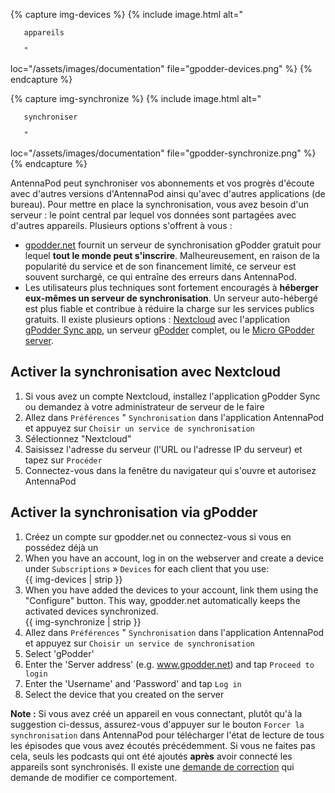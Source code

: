 {% capture img-devices %} {% include image.html alt="

       appareils

       "

loc="/assets/images/documentation" file="gpodder-devices.png" %} {% endcapture %}

{% capture img-synchronize %} {% include image.html alt="

       synchroniser

       "

loc="/assets/images/documentation" file="gpodder-synchronize.png" %} {%
endcapture %}

AntennaPod peut synchroniser vos abonnements et vos progrès d'écoute avec
d'autres versions d'AntennaPod ainsi qu'avec d'autres applications (de bureau).
Pour mettre en place la synchronisation, vous avez besoin d'un serveur : le
point central par lequel vos données sont partagées avec d'autres appareils.
Plusieurs options s'offrent à vous :

* [gpodder.net](https://gpodder.net/) fournit un serveur de synchronisation
gPodder gratuit pour lequel **tout le monde peut s'inscrire**.
Malheureusement, en raison de la popularité du service et de son financement
limité, ce serveur est souvent surchargé, ce qui entraîne des erreurs dans
AntennaPod.
* Les utilisateurs plus techniques sont fortement encouragés à **héberger
eux-mêmes un serveur de synchronisation**. Un serveur auto-hébergé est plus
fiable et contribue à réduire la charge sur les services publics gratuits. Il
existe plusieurs options :
[Nextcloud](https://nextcloud.com/install/#instructions-server) avec
l'application [gPodder Sync app](https://apps.nextcloud.com/apps/gpoddersync),
un serveur
[gPodder](https://gpoddernet.readthedocs.io/en/latest/dev/installation.html)
complet, ou le [Micro GPodder
server](https://github.com/bohwaz/micro-gpodder-server).

## Activer la synchronisation avec Nextcloud

1. Si vous avez un compte Nextcloud, installez l'application gPodder Sync ou
demandez à votre administrateur de serveur de le faire
1. Allez dans `Préférences` " `Synchronisation` dans l'application AntennaPod et
appuyez sur `Choisir un service de synchronisation`
1. Sélectionnez "Nextcloud"
1. Saisissez l'adresse du serveur (l'URL ou l'adresse IP du serveur) et tapez sur
`Procéder`
1. Connectez-vous dans la fenêtre du navigateur qui s'ouvre et autorisez
AntennaPod

## Activer la synchronisation via gPodder

1. Créez un compte sur gpodder.net ou connectez-vous si vous en possédez déjà un
1. When you have an account, log in on the webserver and create a device under
`Subscriptions` » `Devices` for each client that you use:<br />{{ img-devices
| strip }}
1. When you have added the devices to your account, link them using the
"Configure" button. This way, gpodder.net automatically keeps the activated
devices synchronized.<br />{{ img-synchronize | strip }}
1. Allez dans `Préférences` " `Synchronisation` dans l'application AntennaPod et
appuyez sur `Choisir un service de synchronisation`
1. Select 'gPodder'
1. Enter the 'Server address' (e.g. www.gpodder.net) and tap `Proceed to login`
1. Enter the 'Username' and 'Password' and tap `Log in`
1. Select the device that you created on the server

**Note :** Si vous avez créé un appareil en vous connectant, plutôt qu'à la
suggestion ci-dessus, assurez-vous d'appuyer sur le bouton
`Forcer la synchronisation` dans AntennaPod pour télécharger l'état de lecture
de tous les épisodes que vous avez écoutés précédemment. Si vous ne faites pas
cela, seuls les podcasts qui ont été ajoutés **après** avoir connecté les
appareils sont synchronisés. Il existe une [demande de
correction](https://github.com/gpodder/mygpo/issues/388) qui demande de modifier
ce comportement.
